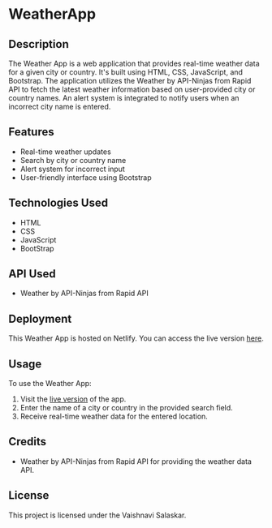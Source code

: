 # WeatherApp

## Description 
The Weather App is a web application that provides real-time weather data for a given city or country. It's built using HTML, CSS, JavaScript, and Bootstrap. 
The application utilizes the Weather by API-Ninjas from Rapid API to fetch the latest weather information based on user-provided city or country names. An alert system is integrated to notify users when an incorrect city name is entered.

## Features
+ Real-time weather updates
+ Search by city or country name
+ Alert system for incorrect input
+ User-friendly interface using Bootstrap

## Technologies Used
+ HTML
+ CSS
+ JavaScript
+ BootStrap

## API Used
+ Weather by API-Ninjas from Rapid API

## Deployment
This Weather App is hosted on Netlify. You can access the live version [here](https://weather1996.netlify.app/).

## Usage
To use the Weather App:

1. Visit the [live version](https://weather1996.netlify.app/) of the app.
2. Enter the name of a city or country in the provided search field.
3. Receive real-time weather data for the entered location.

## Credits
+ Weather by API-Ninjas from Rapid API for providing the weather data API.

## License
This project is licensed under the Vaishnavi Salaskar.



